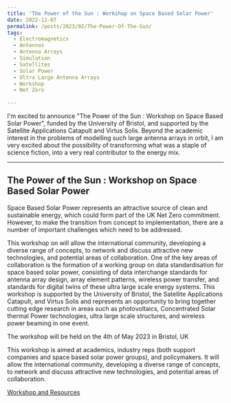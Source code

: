```yaml
---
title: 'The Power of the Sun : Workshop on Space Based Solar Power'
date: 2022-12-07
permalink: /posts/2023/02/The-Power-Of-The-Sun/
tags:
  - Electromagnetics
  - Antennas
  - Antenna Arrays
  - Simulation
  - Satellites
  - Solar Power
  - Ultra Large Antenna Arrays
  - Workshop
  - Net Zero
  
---
```


I'm excited to announce "The Power of the Sun : Workshop on Space Based Solar Power", funded by the University of Bristol, and supported by the Satellite Applications Catapult and Virtus Solis. Beyond the academic interest in the problems of modelling such large antenna arrays in orbit, I am very excited about the possibility of transforming what was a staple of science fiction, into a very real contributor to the energy mix.

---

The Power of the Sun : Workshop on Space Based Solar Power
-------------------------------------------------------------
Space Based Solar Power represents an attractive source of clean and sustainable energy, which could form part of the UK Net Zero commitment. However, to make the transition from concept to implementation, there are a number of important challenges which need to be addressed. 

This workshop on will allow the international community, developing a diverse range of concepts, to network and discuss attractive new technologies, and potential areas of collaboration. One of the key areas of collaboration is the formation of a working group on data standardisation for space based solar power, consisting of data interchange standards for antenna array design, array element patterns, wireless power transfer, and standards for digital twins of these ultra large scale energy systems. This workshop is supported by the University of Bristol, the Satellite Applications Catapult, and Virtus Solis and represents an opportunity to bring together cutting edge research in areas such as photovoltaics, Concentrated Solar thermal Power technologies, ultra large scale structures, and wireless power beaming in one event.

The workshop will be held on the 4th of May 2023 in Bristol, UK

This workshop is aimed at academics, industry reps (both support companies and space based solar power groups), and policymakers. It will allow the international community, developing a diverse range of concepts, to network and discuss attractive new technologies, and potential areas of collaboration. 

[Workshop and Resources](https://www.bristol.ac.uk/engineering/research/csn/news/2023/tim-pelham-power-of-the-sun-workshop.html)

<script src="https://utteranc.es/client.js"
        repo="LyceanEM/LyceanEM.github.io"
        issue-term="The-Power-Of-the-Sun"
        theme="github-light"
        crossorigin="anonymous"
        async>
</script>
